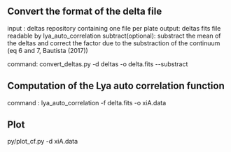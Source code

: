 ## Convert the format of the delta file 
 
input : deltas repository containing one file per plate 
output: deltas fits file readable by lya_auto_correlation 
subtract(optional): substract the mean of the deltas and correct the factor due to the substraction of the continuum (eq 6 and 7, Bautista (2017))

command: 
convert_deltas.py -d deltas -o delta.fits --substract 

## Computation of the Lya auto correlation function 

command :  lya_auto_correlation -f delta.fits -o xiA.data  

## Plot 
py/plot_cf.py -d xiA.data  
